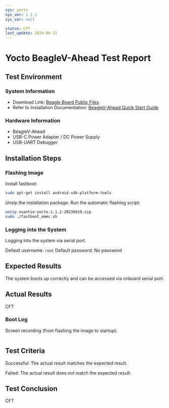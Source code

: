 ```yaml
---
sys: yocto
sys_ver: 1.1.2
sys_var: null

status: CFT
last_update: 2024-06-21
---
```


# Yocto BeagleV-Ahead Test Report

## Test Environment

### System Information

- Download Link: [Beagle Board Public Files](https://files.beagle.cc/file/beagleboard-public-2021/images/xuantie-yocto-1.1.2-20230610.zip)
- Refer to Installation Documentation: [BeagleV-Ahead Quick Start Guide](https://docs.beagleboard.org/latest/boards/beaglev/ahead/02-quick-start.html)

### Hardware Information

- BeagleV-Ahead
- USB-C Power Adapter / DC Power Supply
- USB-UART Debugger

## Installation Steps

### Flashing Image

Install fastboot:
```bash
sudo apt-get install android-sdk-platform-tools
```

Unzip the installation package. Run the automatic flashing script:

```bash
unzip xuantie-yocto-1.1.2-20230610.zip
sudo ./fastboot_emmc.sh
```

### Logging into the System

Logging into the system via serial port.

Default username: `root`
Default password: No password

## Expected Results

The system boots up correctly and can be accessed via onboard serial port.

## Actual Results

CFT

### Boot Log

Screen recording (from flashing  the image to startup):

```log

```

## Test Criteria

Successful: The actual result matches the expected result.

Failed: The actual result does not match the expected result.

## Test Conclusion

CFT
